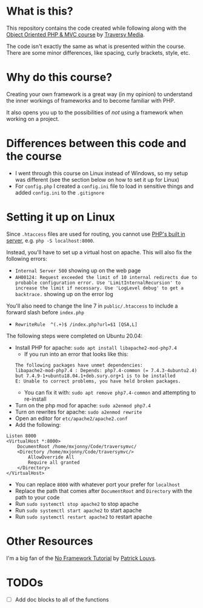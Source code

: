 # What is this?

This repository contains the code created while following along with the [Object Oriented PHP & MVC course](https://www.udemy.com/course/object-oriented-php-mvc/) by [Traversy Media](https://www.traversymedia.com/).

The code isn't exactly the same as what is presented within the course. There are some minor differences, like spacing, curly brackets, style, etc.

# Why do this course?

Creating your own framework is a great way (in my opinion) to understand the inner workings of frameworks and to become familiar with PHP. 

It also opens you up to the possibilities of _not_ using a framework when working on a project.

# Differences between this code and the course
- I went through this course on Linux instead of Windows, so my setup was different (see the section below on how to set it up for Linux)
- For `config.php` I created a `config.ini` file to load in sensitive things and added `config.ini` to the `.gitignore`

# Setting it up on Linux

Since `.htaccess` files are used for routing, you cannot use [PHP's built in server](https://www.php.net/manual/en/features.commandline.webserver.php), e.g. `php -S localhost:8000`. 

Instead, you'll have to set up a virtual host on apache. This will also fix the following errors:
- `Internal Server 500` showing up on the web page
- `AH00124: Request exceeded the limit of 10 internal redirects due to probable configuration error. Use 'LimitInternalRecursion' to increase the limit if necessary. Use 'LogLevel debug' to get a backtrace.` showing up on the error log

You'll also need to change the line 7 in `public/.htaccess` to include a forward slash before `index.php`
- `RewriteRule  ^(.+)$ /index.php?url=$1 [QSA,L]`

The following steps were completed on Ubuntu 20.04: 
- Install PHP for apache: `sudo apt install libapache2-mod-php7.4`
  - If you run into an error that looks like this: 
  ```
  The following packages have unmet dependencies:
  libapache2-mod-php7.4 : Depends: php7.4-common (= 7.4.3-4ubuntu2.4) but 7.4.9-1+ubuntu18.04.1+deb.sury.org+1 is to be installed
  E: Unable to correct problems, you have held broken packages.
  ```
  - You can fix it with: `sudo apt remove php7.4-common` and attempting to re-install
- Turn on the php mod for apache: `sudo a2enmod php7.4`
- Turn on rewrites for apache: `sudo a2enmod rewrite`
- Open an editor for `etc/apache2/apache2.conf`
- Add the following:
```
Listen 8000
<VirtualHost *:8000>
    DocumentRoot /home/mxjonny/Code/traversymvc/
    <Directory /home/mxjonny/Code/traversymvc/>
        AllowOverride All
        Require all granted
    </Directory>
</VirtualHost>
```
- You can replace `8000` with whatever port your prefer for `localhost`
- Replace the path that comes after `DocumentRoot` and `Directory` with the path to your code 
- Run `sudo systemctl stop apache2` to stop apache
- Run `sudo systemctl start apache2` to start apache 
- Run `sudo systemctl restart apache2` to restart apache


# Other Resources

I'm a big fan of the [No Framework Tutorial](https://github.com/PatrickLouys/no-framework-tutorial) by [Patrick Louys](https://github.com/PatrickLouys).

# TODOs
- [ ] Add doc blocks to all of the functions